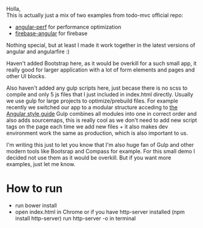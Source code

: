Holla,  
This is actually just a mix of two examples from todo-mvc official repo:
 
 - [angular-perf](https://github.com/tastejs/todomvc/tree/gh-pages/architecture-examples/angularjs-perf)  for performance optimization 
 - [firebase-angular](https://github.com/tastejs/todomvc/tree/gh-pages/labs/architecture-examples/firebase-angular) for firebase
 
 Nothing special, but at least I made it work together in the latest versions of angular and angularfire :)
 
 Haven't added Bootstrap here, as it would be overkill for a such small app, it really good for larger application with 
  a lot of form elements and pages and other UI blocks.
   
 Also haven't added any gulp scripts here, just becase there is no scss to compile and only 5 js files that I just included in index.html directly.
 Usually we use gulp for large projects to optimize/prebuild files.
 For example recently we switched our app to a modular structure acceding to [the Angular style guide](https://github.com/mgechev/angularjs-style-guide)
 Gulp combines all modules into one in correct order and also adds sourcemaps, this is really cool as we don't need to add new script 
 tags on the page each time we add new files + it also makes dev environment work the same as production, which is also important to us.
 
 I'm writing this just to let you know that I'm also huge fan of Gulp and other modern tools like Bootsrap and Compass for example.
 For this small demo I decided not use them as it would be overkill. But if you want more examples, just let me know.
 
 #  How to run     
 - run bower install 
 - open index.html in Chrome or if you have http-server installed (npm install http-server) run http-server -o in terminal
 
 
 
 
 
